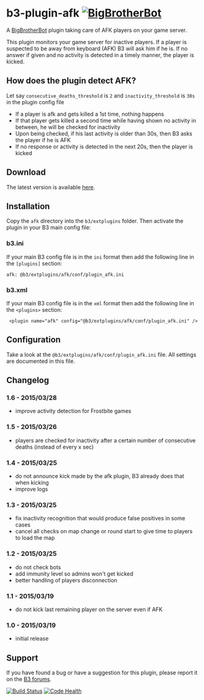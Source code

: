 # b3-plugin-afk [![BigBrotherBot](http://i.imgur.com/7sljo4G.png)][B3]

A [BigBrotherBot][B3] plugin taking care of AFK players on your game server.

This plugin monitors your game server for inactive players. If a player is suspected to be away from keyboard (AFK)
B3 will ask him if he is. If no answer if given and no activity is detected in a timely manner, the player is kicked.

How does the plugin detect AFK?
-------------------------------

Let say `consecutive_deaths_threshold` is `2` and `inactivity_threshold` is `30s` in the plugin config file

- If a player is afk and gets killed a 1st time, nothing happens
- If that player gets killed a second time while having shown no activity in between, he will be checked for inactivity
- Upon being checked, if his last activity is older than 30s, then B3 asks the player if he is AFK
- If no response or activity is detected in the next 20s, then the player is kicked


Download
--------

The latest version is available [here](https://github.com/thomasleveil/b3-plugin-afk/archive/master.zip).



Installation
------------

Copy the `afk` directory into the `b3/extplugins` folder. Then activate the plugin in your B3 main config file:

### b3.ini

If your main B3 config file is in the `ini` format then add the following line in the `[plugins]` section:

    afk: @b3/extplugins/afk/conf/plugin_afk.ini

### b3.xml

If your main B3 config file is in the `xml` format then add the following line in the `<plugins>` section:
     
     <plugin name="afk" config="@b3/extplugins/afk/conf/plugin_afk.ini" />
     

Configuration
-------------

Take a look at the `@b3/extplugins/afk/conf/plugin_afk.ini` file. All settings are documented in this file.


Changelog
---------

### 1.6 - 2015/03/28
- improve activity detection for Frostbite games 

### 1.5 - 2015/03/26
- players are checked for inactivity after a certain number of consecutive deaths (instead of every x sec)

### 1.4 - 2015/03/25
- do not announce kick made by the afk plugin, B3 already does that when kicking
- improve logs
 
### 1.3 - 2015/03/25
- fix inactivity recognition that would produce false positives in some cases
- cancel all checks on map change or round start to give time to players to load the map

### 1.2 - 2015/03/25
- do not check bots
- add immunity level so admins won't get kicked
- better handling of players disconnection
 
### 1.1 - 2015/03/19
- do not kick last remaining player on the server even if AFK

### 1.0 - 2015/03/19
- initial release


Support
-------

If you have found a bug or have a suggestion for this plugin, please report it on the [B3 forums][Support].



[![Build Status](https://travis-ci.org/thomasleveil/b3-plugin-afk.svg?branch=master)](https://travis-ci.org/thomasleveil/b3-plugin-afk)
[![Code Health](https://landscape.io/github/thomasleveil/b3-plugin-afk/master/landscape.svg?style=flat)](https://landscape.io/github/thomasleveil/b3-plugin-afk/master)

[B3]: http://www.bigbrotherbot.net/ "BigBrotherBot (B3)"
[Support]: http://forum.bigbrotherbot.net/ "Support topic on the B3 forums"

